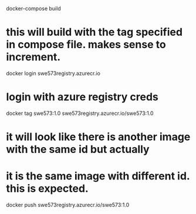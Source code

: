 docker-compose build
# this will build with the tag specified in compose file. makes sense to increment.
docker login swe573registry.azurecr.io
# login with azure registry creds
docker tag swe573:1.0 swe573registry.azurecr.io/swe573:1.0
# it will look like there is another image with the same id but actually
# it is the same image with different id. this is expected.
docker push swe573registry.azurecr.io/swe573:1.0
